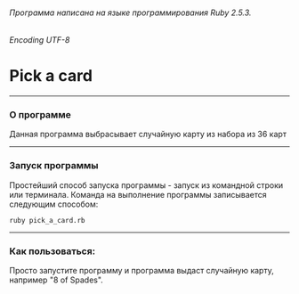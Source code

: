 ###### Программа написана на языке программирования Ruby 2.5.3. 
###### Encoding UTF-8
# Pick a card
***
### О программе
Данная программа выбрасывает случайную карту из набора из 36 карт
***
### Запуск программы
Простейший способ запуска программы - запуск из командной строки  или терминала.
Команда на выполнение программы записывается следующим способом:
```
ruby pick_a_card.rb
```
***
### Как пользоваться:
Просто запустите программу и программа выдаст случайную карту, например "8 of Spades".
